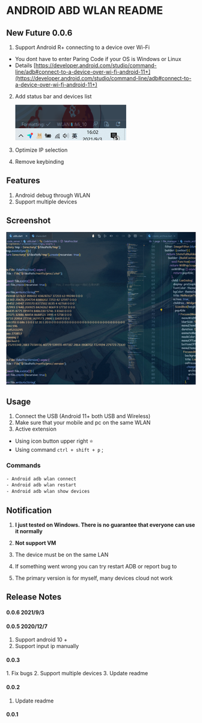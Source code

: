 # ANDROID ABD WLAN README

## New Future 0.0.6 

1. Support Android R+ connecting to a device over Wi-Fi
- You dont have to enter Paring Code if your OS is Windows or Linux
- Details [https://developer.android.com/studio/command-line/adb#connect-to-a-device-over-wi-fi-android-11+](https://developer.android.com/studio/command-line/adb#connect-to-a-device-over-wi-fi-android-11+)
2. Add status bar and devices list

   ![](./doc/1.png)

3. Optimize IP selection

4. Remove keybinding


## Features

1. Android debug through WLAN
2. Support multiple devices

## Screenshot

![](./doc/usage.gif)

## Usage

1. Connect the USB (Android 11+ both USB and Wireless)
2. Make sure that your mobile and pc on the same WLAN
3. Active extension

* Using icon button upper right ⭐
* Using command `ctrl + shift + p` ;

### Commands

``` txt
- Android adb wlan connect 
- Android adb wlan restart
- Android adb wlan show devices
```

## Notification
1. **I just tested on Windows. There is no guarantee that everyone can use it normally**  
2. **Not support VM**

3. The device must be on the same LAN
4. lf something went wrong you can try restart ADB or report bug to [](https://github.com/deskbtm/android-adb-wlan) 
5. The primary version is for myself, many devices cloud not work

## Release Notes

#### 0.0.6 2021/9/3

#### 0.0.5 2020/12/7

1. Support android 10 +
2. Support input ip manually

#### 0.0.3

1\. Fix bugs
2\. Support multiple devices
3\. Update readme

#### 0.0.2

1. Update readme

#### 0.0.1
